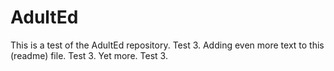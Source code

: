 # AdultEd
This is a test of the AdultEd repository.  Test 3.
Adding even more text to this (readme) file.  Test 3.
Yet more.  Test 3.
